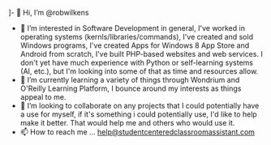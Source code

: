 ]- 👋 Hi, I’m @robwilkens
- 👀 I’m interested in Software Development in general, I've worked in operating systems (kernls/libraries/commands), I've created and sold Windows programs, I've created Apps for Windows 8 App Store and Android from scratch, I've built PHP-based websites and web services.  I don't yet have much experience with Python or self-learning systems (AI, etc.), but I'm looking into some of that as time and resources allow. 
- 🌱 I’m currently learning a variety of things through Wondrium and O'Reilly Learning Platform, I bounce around my interests as things appeal to me.
- 💞️ I’m looking to collaborate on any projects that I could potentially have a use for myself, if it's something i could potentially use, I'd like to help make it better.  That would help me and others who would use it.
- 📫 How to reach me ... help@studentcenteredclassroomassistant.com

<!---
robwilkens/robwilkens is a ✨ special ✨ repository because its `README.md` (this file) appears on your GitHub profile.
You can click the Preview link to take a look at your changes.
--->
